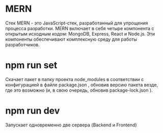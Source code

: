 # MERN
Стек MERN - это JavaScript-стек, разработанный для упрощения процесса разработки.
MERN включает в себя четыре компонента с открытым исходным кодом: MongoDB, Express, React и Node.js. 
Эти компоненты обеспечивают комплексную среду для работы разработчиков.

# npm run set
Скачает пакет в папку проекта node_modules в соответствии с конфигурацией в файле package.json ,
обновив версию пакета везде, где это возможно (и, в свою очередь, обновив package-lock.json ).

# npm run dev
Запускает одновременно две сервера (Backend и Frontend)

